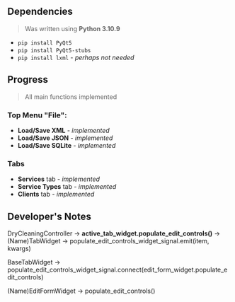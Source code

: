## Dependencies

> Was written using __Python 3.10.9__

- `pip install PyQt5`
- `pip install PyQt5-stubs`
- `pip install lxml` - _perhaps not needed_

## Progress

> All main functions implemented

### Top Menu "File":
- __Load/Save XML__ - _implemented_
- __Load/Save JSON__ - _implemented_
- __Load/Save SQLite__ - _implemented_

### Tabs
- __Services__ tab - _implemented_
- __Service Types__ tab - _implemented_
- __Clients__ tab - _implemented_

## Developer's Notes
DryCleaningController -> __active_tab_widget.populate_edit_controls()__ -> (Name)TabWidget -> populate_edit_controls_widget_signal.emit(item, kwargs)

BaseTabWidget -> populate_edit_controls_widget_signal.connect(edit_form_widget.populate_edit_controls)

(Name)EditFormWidget -> populate_edit_controls()